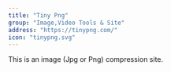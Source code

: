 ```yaml
---
title: "Tiny Png"
group: "Image,Video Tools & Site"
address: "https://tinypng.com/"
icon: "tinypng.svg"
---
```


This is an image (Jpg or Png) compression site.
